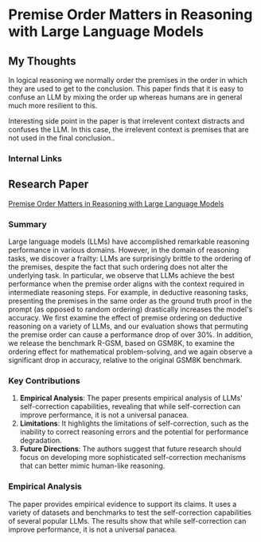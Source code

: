 # Premise Order Matters in Reasoning with Large Language Models

## My Thoughts

In logical reasoning we normally order the premises in the order in which they are used to get to the conclusion. This paper finds that it is easy to confuse an LLM by mixing the order up whereas humans are in general much more resilient to this.

Interesting side point in the paper is that irrelevent context distracts and confuses the LLM. In this case, the irrelevent context is premises that are not used in the final conclusion..

### Internal Links

## Research Paper
[Premise Order Matters in Reasoning with Large Language Models](https://arxiv.org/abs/2402.08939)

### Summary
Large language models (LLMs) have accomplished remarkable reasoning performance in various domains. However, in the domain of reasoning tasks, we discover a frailty: LLMs are surprisingly brittle to the ordering of the premises, despite the fact that such ordering does not alter the underlying task. In particular, we observe that LLMs achieve the best performance when the premise order aligns with the context required in intermediate reasoning steps. For example, in deductive reasoning tasks, presenting the premises in the same order as the ground truth proof in the prompt (as opposed to random ordering) drastically increases the model's accuracy. We first examine the effect of premise ordering on deductive reasoning on a variety of LLMs, and our evaluation shows that permuting the premise order can cause a performance drop of over 30%. In addition, we release the benchmark R-GSM, based on GSM8K, to examine the ordering effect for mathematical problem-solving, and we again observe a significant drop in accuracy, relative to the original GSM8K benchmark.

### Key Contributions
1. **Empirical Analysis**: The paper presents empirical analysis of LLMs' self-correction capabilities, revealing that while self-correction can improve performance, it is not a universal panacea.
2. **Limitations**: It highlights the limitations of self-correction, such as the inability to correct reasoning errors and the potential for performance degradation.
3. **Future Directions**: The authors suggest that future research should focus on developing more sophisticated self-correction mechanisms that can better mimic human-like reasoning.

### Empirical Analysis
The paper provides empirical evidence to support its claims. It uses a variety of datasets and benchmarks to test the self-correction capabilities of several popular LLMs. The results show that while self-correction can improve performance, it is not a universal panacea.